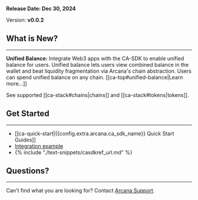 **Release Date: Dec 30, 2024**  

Version: **v0.0.2**

## What is New?

---
 
**Unified Balance:** Integrate Web3 apps with the CA-SDK to enable unified balance for users. Unified balance lets users view combined balance in the wallet and beat liquidity fragmentation via Arcana's chain abstraction. Users can spend unified balance on any chain. [[ca-top#unified-balance|Learn more...]]

See supported [[ca-stack#chains|chains]] and [[ca-stack#tokens|tokens]]. 

## Get Started

---

* [[ca-quick-start|{{config.extra.arcana.ca_sdk_name}} Quick Start Guides]]
* [Integration example](https://github.com/arcana-network/ca-sdk/tree/main/example)
* {% include "./text-snippets/casdkref_url.md" %}

<!---
* Arcana Pay
-->
## Questions? 

---

Can't find what you are looking for? Contact [Arcana Support]({{page.meta.arcana.root_rel_path}}/support/index.md).

